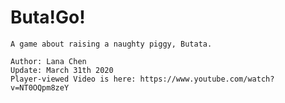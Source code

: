 # Buta!Go!
    
    A game about raising a naughty piggy, Butata.
    
    Author: Lana Chen
    Update: March 31th 2020
    Player-viewed Video is here: https://www.youtube.com/watch?v=NT0OQpm8zeY
